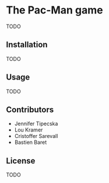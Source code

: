 # The Pac-Man game

TODO

## Installation

TODO

## Usage
TODO

## Contributors

* Jennifer Tipecska
* Lou Kramer
* Cristoffer Sarevall
* Bastien Baret

## License
TODO